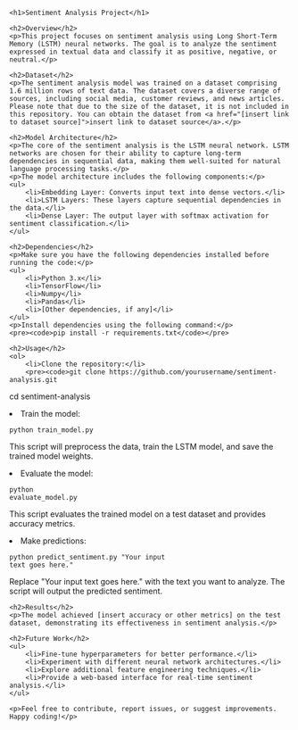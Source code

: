<!DOCTYPE html>
<html lang="en">
<head>
    <meta charset="UTF-8">
    <meta name="viewport" content="width=device-width, initial-scale=1.0">
    <title>Sentiment Analysis Project</title>
</head>
<body>

    <h1>Sentiment Analysis Project</h1>

    <h2>Overview</h2>
    <p>This project focuses on sentiment analysis using Long Short-Term Memory (LSTM) neural networks. The goal is to analyze the sentiment expressed in textual data and classify it as positive, negative, or neutral.</p>

    <h2>Dataset</h2>
    <p>The sentiment analysis model was trained on a dataset comprising 1.6 million rows of text data. The dataset covers a diverse range of sources, including social media, customer reviews, and news articles. Please note that due to the size of the dataset, it is not included in this repository. You can obtain the dataset from <a href="[insert link to dataset source]">insert link to dataset source</a>.</p>

    <h2>Model Architecture</h2>
    <p>The core of the sentiment analysis is the LSTM neural network. LSTM networks are chosen for their ability to capture long-term dependencies in sequential data, making them well-suited for natural language processing tasks.</p>
    <p>The model architecture includes the following components:</p>
    <ul>
        <li>Embedding Layer: Converts input text into dense vectors.</li>
        <li>LSTM Layers: These layers capture sequential dependencies in the data.</li>
        <li>Dense Layer: The output layer with softmax activation for sentiment classification.</li>
    </ul>

    <h2>Dependencies</h2>
    <p>Make sure you have the following dependencies installed before running the code:</p>
    <ul>
        <li>Python 3.x</li>
        <li>TensorFlow</li>
        <li>Numpy</li>
        <li>Pandas</li>
        <li>[Other dependencies, if any]</li>
    </ul>
    <p>Install dependencies using the following command:</p>
    <pre><code>pip install -r requirements.txt</code></pre>

    <h2>Usage</h2>
    <ol>
        <li>Clone the repository:</li>
        <pre><code>git clone https://github.com/yourusername/sentiment-analysis.git
cd sentiment-analysis</code></pre>
        <li>Train the model:</li>
        <pre><code>python train_model.py</code></pre>
        <p>This script will preprocess the data, train the LSTM model, and save the trained model weights.</p>
        <li>Evaluate the model:</li>
        <pre><code>python evaluate_model.py</code></pre>
        <p>This script evaluates the trained model on a test dataset and provides accuracy metrics.</p>
        <li>Make predictions:</li>
        <pre><code>python predict_sentiment.py "Your input text goes here."</code></pre>
        <p>Replace "Your input text goes here." with the text you want to analyze. The script will output the predicted sentiment.</p>
    </ol>

    <h2>Results</h2>
    <p>The model achieved [insert accuracy or other metrics] on the test dataset, demonstrating its effectiveness in sentiment analysis.</p>

    <h2>Future Work</h2>
    <ul>
        <li>Fine-tune hyperparameters for better performance.</li>
        <li>Experiment with different neural network architectures.</li>
        <li>Explore additional feature engineering techniques.</li>
        <li>Provide a web-based interface for real-time sentiment analysis.</li>
    </ul>

    <p>Feel free to contribute, report issues, or suggest improvements. Happy coding!</p>

</body>
</html>
